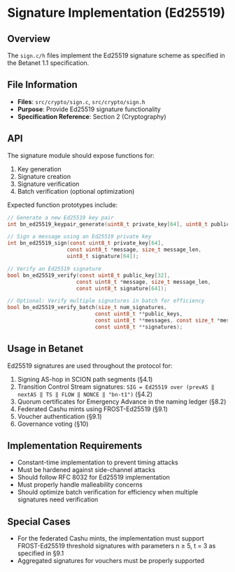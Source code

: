 # Signature Implementation (Ed25519)

## Overview

The `sign.c/h` files implement the Ed25519 signature scheme as specified in the Betanet 1.1 specification.

## File Information

- **Files**: `src/crypto/sign.c`, `src/crypto/sign.h`
- **Purpose**: Provide Ed25519 signature functionality
- **Specification Reference**: Section 2 (Cryptography)

## API

The signature module should expose functions for:

1. Key generation
2. Signature creation
3. Signature verification
4. Batch verification (optional optimization)

Expected function prototypes include:

```c
// Generate a new Ed25519 key pair
int bn_ed25519_keypair_generate(uint8_t private_key[64], uint8_t public_key[32]);

// Sign a message using an Ed25519 private key
int bn_ed25519_sign(const uint8_t private_key[64], 
                   const uint8_t *message, size_t message_len,
                   uint8_t signature[64]);

// Verify an Ed25519 signature
bool bn_ed25519_verify(const uint8_t public_key[32],
                      const uint8_t *message, size_t message_len,
                      const uint8_t signature[64]);

// Optional: Verify multiple signatures in batch for efficiency
bool bn_ed25519_verify_batch(size_t num_signatures,
                            const uint8_t **public_keys,
                            const uint8_t **messages, const size_t *message_lens,
                            const uint8_t **signatures);
```

## Usage in Betanet

Ed25519 signatures are used throughout the protocol for:

1. Signing AS-hop in SCION path segments (§4.1)
2. Transition Control Stream signatures: `SIG = Ed25519 over (prevAS ‖ nextAS ‖ TS ‖ FLOW ‖ NONCE ‖ "bn-t1")` (§4.2)
3. Quorum certificates for Emergency Advance in the naming ledger (§8.2)
4. Federated Cashu mints using FROST-Ed25519 (§9.1)
5. Voucher authentication (§9.1)
6. Governance voting (§10)

## Implementation Requirements

- Constant-time implementation to prevent timing attacks
- Must be hardened against side-channel attacks
- Should follow RFC 8032 for Ed25519 implementation
- Must properly handle malleability concerns
- Should optimize batch verification for efficiency when multiple signatures need verification

## Special Cases

- For the federated Cashu mints, the implementation must support FROST-Ed25519 threshold signatures with parameters n ≥ 5, t = 3 as specified in §9.1
- Aggregated signatures for vouchers must be properly supported